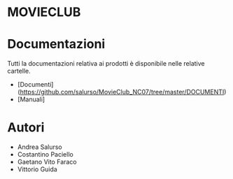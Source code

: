# MOVIECLUB 
# Documentazioni
Tutti la documentazioni relativa ai prodotti è disponibile nelle relative cartelle.
- [Documenti] (https://github.com/salurso/MovieClub_NC07/tree/master/DOCUMENTI)
- [Manuali] 

# Autori
- Andrea Salurso
- Costantino Paciello
- Gaetano Vito Faraco
- Vittorio Guida
